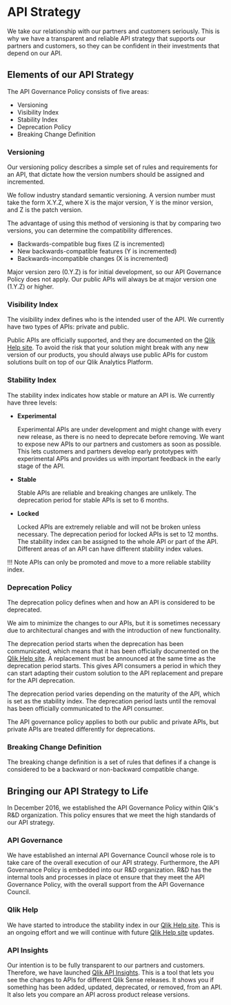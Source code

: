 # API Strategy

We take our relationship with our partners and customers seriously. This is why we have a transparent
and reliable API strategy that supports our partners and customers,
so they can be confident in their investments that depend on our API.

## Elements of our API Strategy

The API Governance Policy consists of five areas:

* Versioning
* Visibility Index
* Stability Index
* Deprecation Policy
* Breaking Change Definition

### Versioning

Our versioning policy describes a simple set of rules and requirements for an API, that dictate how the version
numbers should be assigned and incremented.

We follow industry standard semantic versioning. A version number must take the form
X.Y.Z, where X is the major version, Y is the minor version, and Z is the patch version.

The advantage of using this method of versioning is that by comparing two versions, you can
determine the compatibility differences.

* Backwards-compatible bug fixes (Z is incremented)
* New backwards-compatible features (Y is incremented)
* Backwards-incompatible changes (X is incremented)

Major version zero (0.Y.Z) is for initial development, so our API Governance Policy does not apply. Our
public APIs will always be at major version one (1.Y.Z) or higher.

### Visibility Index

The visibility index defines who is the intended user of the API. We currently have two types of
APIs: private and public.

Public APIs are officially supported, and they are documented on the
[Qlik Help site](https://help.qlik.com/en-US/sense-developer/November2017/Content/APIs-and-SDKs.htm).
To avoid the risk that your solution might break with any new version of our products,
you should always use public APIs for custom solutions built on top of our Qlik Analytics Platform.

### Stability Index

The stability index indicates how stable or mature an API is.
We currently have three levels:

* **Experimental**

    Experimental APIs are under development and might change with every new release, as
    there is no need to deprecate before removing.
    We want to expose new APIs to our partners and customers as soon as possible.
    This lets customers and partners develop early prototypes with experimental APIs and
    provides us with important feedback in the early stage of the API.

* **Stable**

    Stable APIs are reliable and breaking changes are unlikely. The deprecation period for stable
    APIs is set to 6 months.

* **Locked**

    Locked APIs are extremely reliable and will not be broken unless necessary. The
    deprecation period for locked APIs is set to 12 months.
    The stability index can be assigned to the whole API or part of the API.
    Different areas of an API can have different stability index values.

!!! Note
    APIs can only be promoted and move to a more reliable stability index.

### Deprecation Policy

The deprecation policy defines when and how an API is considered to be deprecated.

We aim to minimize the changes to our APIs, but it is sometimes necessary due to
architectural changes and with the introduction of new functionality.

The deprecation period starts when the deprecation has been communicated, which means that it has
been officially documented on the
[Qlik Help site](https://help.qlik.com/en-US/sense-developer/November2017/Content/APIs-and-SDKs.htm).
A replacement must be announced at the same time as the deprecation period starts. This gives
API consumers a period in which they can start adapting their custom solution to the API replacement
and prepare for the API deprecation.

The deprecation period varies depending on the maturity of the API, which is set as the stability index.
The deprecation period lasts until the removal has been officially communicated to the API consumer.

The API governance policy applies to both our public and private APIs,
but private APIs are treated differently for deprecations.

### Breaking Change Definition

The breaking change definition is a set of rules that defines if a change is considered to be a backward or
non-backward compatible change.

## Bringing our API Strategy to Life

In December 2016, we established the API Governance Policy within Qlik's R&D organization.
This policy ensures that we meet the high standards of our API strategy.

### API Governance

We have established an internal API Governance Council
whose role is to take care of the overall execution of our API strategy.
Furthermore, the API Governance Policy is embedded into our R&D organization.
R&D has the internal tools and processes in place ot ensure that they meet the API Governance Policy,
with the overall support from the API Governance Council.

### Qlik Help

We have started to introduce the stability index in our [Qlik Help site](https://help.qlik.com/en-US/sense-developer/November2017/Content/APIs-and-SDKs.htm).
This is an ongoing effort and we will continue with future
[Qlik Help site](https://help.qlik.com/en-US/sense-developer/November2017/Content/APIs-and-SDKs.htm)
updates.

### API Insights

Our intention is to be fully transparent to our partners and customers.
Therefore, we have launched
[Qlik API Insights](https://api-insights.qlik.com/?_ga=2.240450371.1316921484.1517254575-1425872494.1511967817#/start-page).
This is a tool that lets you see the changes to APIs for different Qlik Sense releases.
It shows you if something has been added, updated, deprecated, or removed, from an API.
It also lets you compare an API across product release versions.

